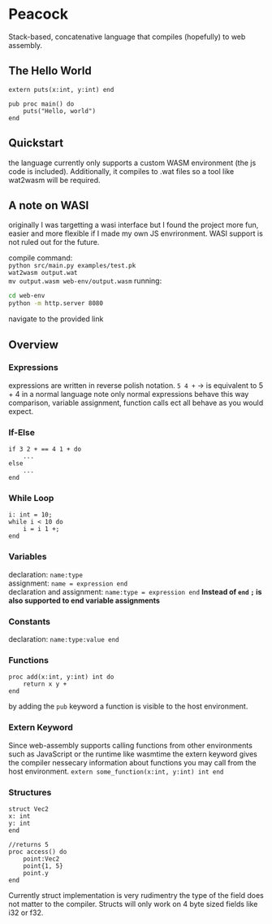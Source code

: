 # Peacock
Stack-based, concatenative language that compiles (hopefully) to web assembly.

## The Hello World
```
extern puts(x:int, y:int) end

pub proc main() do
    puts("Hello, world")
end
```

## Quickstart
the language currently only supports a custom WASM environment (the js code is included). Additionally, it compiles to .wat files so a tool like wat2wasm will be required.

## A note on WASI
originally I was targetting a wasi interface but I found the project more fun, easier and more flexible if I made my own JS envrironment. WASI support is not ruled out for the future.

compile command: <br>
`python src/main.py examples/test.pk`<br>
`wat2wasm output.wat`<br>
`mv output.wasm web-env/output.wasm`
running:
```sh
cd web-env
python -m http.server 8080
```
navigate to the provided link



## Overview

### Expressions
expressions are written in reverse polish notation.
`5 4 +` -> is equivalent to 5 + 4 in a normal language
note only normal expressions behave this way
comparison, variable assignment, function calls ect
all behave as you would expect.

### If-Else
```
if 3 2 + == 4 1 + do
    ...
else
    ...
end
```

### While Loop
```
i: int = 10;
while i < 10 do
    i = i 1 +;
end
```

### Variables
declaration: `name:type` <br>
assignment: `name = expression end` <br>
declaration and assignment: `name:type = expression end`
**Instead of `end` `;` is also supported to end variable assignments**

### Constants
declaration: `name:type:value end` <br>

### Functions
```
proc add(x:int, y:int) int do
    return x y +
end
```
by adding the `pub` keyword a function is visible
to the host environment.

### Extern Keyword
Since web-assembly supports calling functions from other environments such as JavaScript or the runtime like wasmtime the extern keyword gives the compiler nessecary information about functions you may call from the host environment.
`extern some_function(x:int, y:int) int end`

### Structures
```
struct Vec2
x: int
y: int
end

//returns 5
proc access() do
    point:Vec2
    point{1, 5}
    point.y
end
```
Currently struct implementation is very rudimentry the type of the field does not matter to the compiler. Structs will only work on 4 byte sized fields like i32 or f32.


